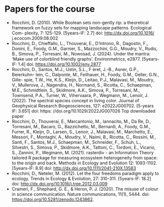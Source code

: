# Papers for the course

+ Rocchini, D. (2010). While Boolean sets non-gently rip: a theoretical framework on fuzzy sets for mapping landscape patterns. Ecological Com- plexity, 7: 125-129. [5years-IF: 2.7] doi: http://dx.doi.org/10.1016/ j.ecocom.2009.08.002
+ Rocchini, D., Chieffallo, L., Thouverai, E., D’Introno, R., Dagostin, F., Donini, E., Foody, G.M., Garnier, S., Mazzochini, G.G., Moudry, V., Rudis, B., Simova, P., Torresani, M., Nowosad, J. (2024). Under the mantra: ‘Make use of colorblind friendly graphs’. Environmetrics, e2877. [5years-IF: 1.4] doi: https://doi.org/10.1002/env.2877
+ Rocchini, D., Santos, M.J., Ustin, S.L., F ́eret, J.-B., Asner, G.P., Beierkuhn- lein, C., Dalponte, M., Feilhauer, H., Foody, G.M., Geller, G.N., Gille- spie, T.W., He, K.S., Kleijn, D., Leitao, P.J., Malavasi, M., Moudry, V., Mullerova, J., Nagendra, H., Normand, S., Ricotta, C., Schaepman, M.E., Schmidtlein, S., Skidmore, A.K., Simova, P., Torresani, M., Townsend, P.A., Turner, W., Vihervaara, P., Wegmann, M., Lenoir, J. (2022). The spectral species concept in living color. Journal of Geophysical Research
 Biogeosciences, 127: e2022JG00702. [5-years IF: 3.651] doi: https: //doi.org/10.1029/2022JG007026 Top downloaded paper  
+ Rocchini, D., Thouverai, E., Marcantonio, M., Iannacito, M., Da Re, D., Torresani, M., Bacaro, G., Bazzichetto, M., Bernardi, A., Foody, G.M., Furrer, R., Kleijn, D., Larsen, S., Lenoir, J., Malavasi, M., Marchetto, E., Messori, F., Montaghi, A., Moudry, V., Naimi, B., Ricotta, C., Rossini, M., Santi, F., Santos, M.J., Schaepman, M., Schneider, F., Schuh, L., Silvestri, S., Simova, P., Skidmore, A.K., Tattoni, C., Tordoni, E., Vicario, S., Zannini, P., Wegmann, M. (2021). rasterdiv - an Information Theory tailored R package for measuring ecosystem heterogeneity from space: to the origin and back. Methods in Ecology and Evolution 12: 1093-1102. [5years-IF: 8.9] doi: http://dx.doi.org/10.1111/2041-210X.13583
+ Rocchini, D., Neteler, M. (2012). Let the four freedoms paradigm apply to ecology. Trends in Ecology & Evolution, 27: 310-311. [5years-IF: 18.2] doi: http://dx.doi.org/10.1016/j.tree.2012.03.009
+ Crameri, F., Shephard, G. E., & Heron, P. J. (2020). The misuse of colour in science communication. Nature communications, 11(1), 5444. doi: https://doi.org/10.5281/zenodo.1243862.
